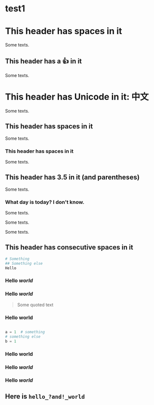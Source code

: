 <!-- prettier-ignore-start -->

# test1

<!--TOC-->

<!--TOC-->

# This header has spaces in it

Some texts.

## This header has a :thumbsup: in it

Some texts.

# This header has Unicode in it: 中文

Some texts.

## This header has spaces in it

Some texts.

### This header has spaces in it

Some texts.

## This header has 3.5 in it (and parentheses)

Some texts.

### What day is today? I don't know.

Some texts.

Some texts.

Some texts.

## This header has     consecutive spaces in it

```bash
# Something
## Something else
Hello
```

### Hello _world_
### Hello *world*

> Some quoted text

### Hello __world__

```java
```

```python
a = 1  # something
# something else
b = 1
```

### Hello **world**
### Hello _**world**_
### Hello *__world__*

## Here is `hello_?and!_world`

<!-- prettier-ignore-end -->
